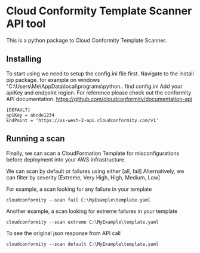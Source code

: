 # Cloud Conformity Template Scanner API tool

This is a python package to Cloud Conformity Template Scanner. 

## Installing

To start using we need to setup the config.ini file first.
Navigate to the install pip package. for example on windows "C:\Users\Me\AppData\local\programs\python\..
find config.ini
Add your apiKey and endpoint region.
For reference please check out the conformity API documentation.
https://github.com/cloudconformity/documentation-api

```
[DEFAULT]
apiKey = abcde1234
EndPoint = 'https://us-west-2-api.cloudconformity.com/v1'
```
## Running a scan

Finally, we can scan a CloudFormation Template for misconfigurations before deployment into your AWS infrastructure.

We can scan by default or failures using either [all, fail]
Alternatively, we can filter by severity [Extreme, Very High, High, Medium, Low]

For example, a scan looking for any failure in your template
```
cloudconformity --scan fail C:\MyExample\template.yaml
```
Another example, a scan looking for extreme failures in your template
```
cloudconformity --scan extreme C:\MyExample\template.yaml
```
To see the original json response from API call
```
cloudconformity --scan default C:\MyExample\template.yaml